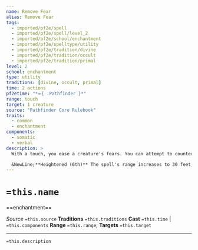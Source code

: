 ```yaml
---
name: Remove Fear
alias: Remove Fear
tags:
  - imported/pf2e/spell
  - imported/pf2e/spell/level_2
  - imported/pf2e/school/enchantment
  - imported/pf2e/spelltype/utility
  - imported/pf2e/tradition/divine
  - imported/pf2e/tradition/occult
  - imported/pf2e/tradition/primal
level: 2
school: enchantment
type: utility
traditions: [divine, occult, primal]
time: 2 actions
pf2etime: "*⬺{ .Pathfinder }*"
range: touch
target: 1 creature
source: "Pathfinder Core Rulebook"
traits:
  - common
  - enchantment
components:
  - somatic
  - verbal
description: >
  With a touch, you ease a creature's fears. You can attempt to counteract a single fear effect that the target suffers from. This frees only the target, not any other creatures under the fear effect.

  &NewLine;**Heightened (6th)** The spell's range increases to 30 feet, and you can target up to 10 creatures.
---
```

# `=this.name`
==enchantment==

*Source* `=this.source`
**Traditions** `=this.traditions`
**Cast** `=this.time` | `=this.components`
**Range** `=this.range`; **Targets** `=this.target`

***
`=this.description`